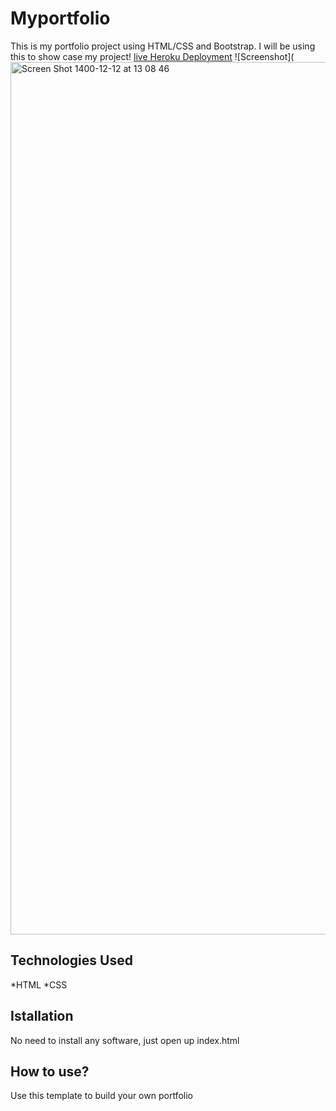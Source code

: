 # Myportfolio
This is my portfolio project using HTML/CSS and Bootstrap. I will be using this to show case my project!
[live Heroku Deployment](https://asmrportfolio.herokuapp.com/)
![Screenshot](<img width="1396" alt="Screen Shot 1400-12-12 at 13 08 46" src="https://user-images.githubusercontent.com/99715304/156519177-6c745321-fd34-4eda-b757-8660e129d52a.png">

## Technologies Used
*HTML
*CSS

## Istallation
No need to install any software, just open up index.html

## How to use?
Use this template to build your own portfolio
